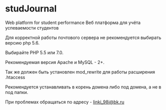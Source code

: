 # studJournal
Web platform for student performance
Веб платформа для учёта успеваемости студентов

Для корректной работы почтового сервера не рекомендуется выбирать версию php 5.6. 

Выбирайте PHP 5.5 или 7.0.

Рекомендуемая версия Apache и MySQL - 2+.

Так же должен быть установлен mod_rewrite для работы расширения .htaccess

Рекомендуется устанавливать в корень домена либо под домена, а не  в под папки. 

При проблемах обращаться по адресу - linki_98i@bk.ru
